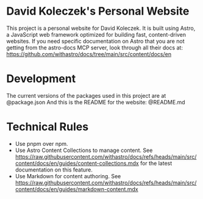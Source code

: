 # David Koleczek's Personal Website
This project is a personal website for David Koleczek.
It is built using Astro, a JavaScript web framework optimized for building fast, content-driven websites. If you need specific documentation on Astro that you are not getting from the astro-docs MCP server, look through all their docs at: https://github.com/withastro/docs/tree/main/src/content/docs/en

# Development
The current versions of the packages used in this project are at @package.json
And this is the README for the website: @README.md

# Technical Rules
- Use pnpm over npm.
- Use Astro Content Collections to manage content. See https://raw.githubusercontent.com/withastro/docs/refs/heads/main/src/content/docs/en/guides/content-collections.mdx for the latest documentation on this feature.
- Use Markdown for content authoring. See https://raw.githubusercontent.com/withastro/docs/refs/heads/main/src/content/docs/en/guides/markdown-content.mdx
